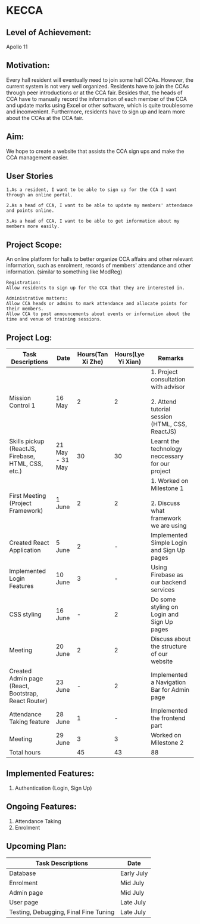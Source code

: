 # KECCA

## Level of Achievement:

Apollo 11

## Motivation:

Every hall resident will eventually need to join some hall CCAs. However, the current system is not very well organized. Residents have to join the CCAs through peer introductions or at the CCA fair. Besides that, the heads of CCA have to manually record the information of each member of the CCA and update marks using Excel or other software, which is quite troublesome and inconvenient. Furthermore, residents have to sign up and learn more about the CCAs at the CCA fair.

## Aim:

We hope to create a website that assists the CCA sign ups and make the CCA management easier.

## User Stories

    1.As a resident, I want to be able to sign up for the CCA I want through an online portal.

    2.As a head of CCA, I want to be able to update my members' attendance and points online.

    3.As a head of CCA, I want to be able to get information about my members more easily.

## Project Scope:

An online platform for halls to better organize CCA affairs and other relevant information, such as enrolment, records of members' attendance and other information. (similar to something like ModReg)

    Registration:
    Allow residents to sign up for the CCA that they are interested in.

    Administrative matters:
    Allow CCA heads or admins to mark attendance and allocate points for their members.
    Allow CCA to post announcements about events or information about the time and venue of training sessions.

## Project Log:

| Task Descriptions                                   | Date            | Hours(Tan Xi Zhe) | Hours(Lye Yi Xian) | Remarks                                                                                       |
| --------------------------------------------------- | --------------- | ----------------- | ------------------ | --------------------------------------------------------------------------------------------- |
| Mission Control 1                                   | 16 May          | 2                 | 2                  | 1. Project consultation with advisor<br/><br/>2. Attend tutorial session (HTML, CSS, ReactJS) |
| Skills pickup (ReactJS, Firebase, HTML, CSS, etc.)  | 21 May - 31 May | 30                | 30                 | Learnt the technology neccessary for our project                                              |
| First Meeting (Project Framework)                   | 1 June          | 2                 | 2                  | 1. Worked on Milestone 1<br/><br/>2. Discuss what framework we are using                      |
| Created React Application                           | 5 June          | 2                 | -                  | Implemented Simple Login and Sign Up pages                                                    |
| Implemented Login Features                          | 10 June         | 3                 | -                  | Using Firebase as our backend services                                                        |
| CSS styling                                         | 16 June         | -                 | 2                  | Do some styling on Login and Sign Up pages                                                    |
| Meeting                                             | 20 June         | 2                 | 2                  | Discuss about the structure of our website                                                    |
| Created Admin page (React, Bootstrap, React Router) | 23 June         | -                 | 2                  | Implemented a Navigation Bar for Admin page                                                   |
| Attendance Taking feature                           | 28 June         | 1                 | -                  | Implemented the frontend part                                                                 |
| Meeting                                             | 29 June         | 3                 | 3                  | Worked on Milestone 2                                                                         |
| Total hours                                         |                 | 45                | 43                 | 88                                                                                            |

## Implemented Features:

1. Authentication (Login, Sign Up)

## Ongoing Features:

1. Attendance Taking
2. Enrolment

## Upcoming Plan:

| Task Descriptions                     | Date       |
| ------------------------------------- | ---------- |
| Database                              | Early July |
| Enrolment                             | Mid July   |
| Admin page                            | Mid July   |
| User page                             | Late July  |
| Testing, Debugging, Final Fine Tuning | Late July  |
